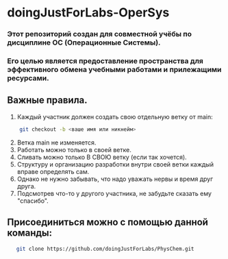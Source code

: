 
# doingJustForLabs-OperSys
### Этот репозиторий создан для совместной учёбы по дисциплине ОС (Операционные Системы).
### Его целью является предоставление пространства для эффективного обмена учебными работами и прилежащими ресурсами.

## Важные правила.
1. Каждый участник должен создать свою отдельную ветку от main:
```sh
    git checkout -b <ваше имя или никнейм>
```
2. Ветка main не изменяется.
3. Работать можно только в своей ветке.
4. Сливать можно только В СВОЮ ветку (если так хочется).
5. Структуру и организацию разработки внутри своей ветки каждый вправе определять сам.
6. Однако не нужно забывать, что надо уважать нервы и время друг друга.
6. Подсмотрев что-то у другого участника, не забудьте сказать ему "спасибо".

## Присоединиться можно с помощью данной команды:
```sh
   git clone https://github.com/doingJustForLabs/PhysChem.git
```
